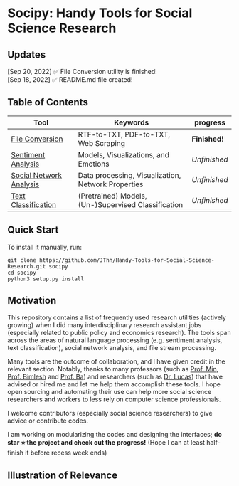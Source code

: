 # Socipy: Handy Tools for Social Science Research

## Updates

[Sep 20, 2022] :white_check_mark: File Conversion utility is finished!<br>
[Sep 18, 2022] :white_check_mark: README.md file created!

## Table of Contents

| Tool      | Keywords | progress |
| ----------- | ----------- | ----------- |
| [File Conversion](./socipy/file-conversion/)   | RTF-to-TXT, PDF-to-TXT, Web Scraping         | **Finished!** |
| [Sentiment Analysis](./socipy/sentiment-analysis/)      | Models, Visualizations, and Emotions       | _Unfinished_ |
| [Social Network Analysis](./socipy/social-network-analysis/)   | Data processing, Visualization, Network Properties         | _Unfinished_ |
| [Text Classification](./socipy/text-classification/)   | (Pretrained) Models, (Un-)Supervised Classification         | _Unfinished_ |

## Quick Start
<!-- It has (yet) been packaged as a `pip` library named 'socipy'. -->

 <!-- To install, run the following command: -->
<!-- ```
python3 -m pip install socipy
``` -->

To install it manually, run:
```
git clone https://github.com/JThh/Handy-Tools-for-Social-Science-Research.git socipy
cd socipy
python3 setup.py install
```

## Motivation

This repository contains a list of frequently used research utilities (actively growing) when I did many interdisciplinary research assistant jobs (especially related to public policy and economics research). The tools span across the areas of natural language processing (e.g. sentiment analysis, text classification), social network analysis, and file stream processing. 

Many tools are the outcome of collaboration, and I have given credit in the relevant section. Notably, thanks to many professors (such as [Prof. Min](https://www.comp.nus.edu.sg/~kanmy/), [Prof. Bimlesh](https://www.comp.nus.edu.sg/cs/people/bimlesh/) and [Prof. Ba](https://lkyspp.nus.edu.sg/our-people/faculty/ba-yuhao)) and researchers (such as [Dr. Lucas](https://www.lucasshen.com/)) that have advised or hired me and let me help them accomplish these tools. I hope open sourcing and automating their use can help more social science researchers and workers to less rely on computer science professionals.

I welcome contributors (especially social science researchers) to give advice or contribute codes.

I am working on modularizing the codes and designing the interfaces; **do star :star: the project and check out the progress!** (Hope I can at least half-finish it before recess week ends) 

## Illustration of Relevance



<!-- 
## Categories

For easier navigation, I have sorted them in a table and made separate instruction file in each sub-folder. The table is continuously growing and the tools are being actively maintainly. Please raise an issue should there be any problem in using the tools.  -->



